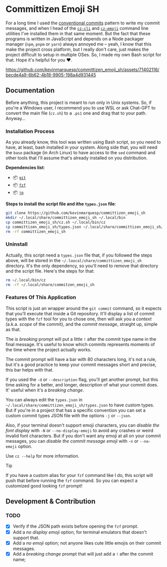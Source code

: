 # Committizen Emoji SH
For a long time I used the [conventional commits](https://www.conventionalcommits.org/en/v1.0.0/) pattern to write my commit messages, and when I head of the [`cz-cli`](https://github.com/commitizen/cz-cli) and [`cz-emoji`](https://github.com/ngryman/cz-emoji) command line utilities I've installed them in that same moment. But the fact that these programs is written in JavaScript and depends on a Node packager manager (`npm`, `pnpm` or `yarn`) always annoyed me – yeah, I know that this make the project cross platform, but I really don't care, just makes the project difficult to setup in multiple OSes. So, I made my own Bash script for that. Hope it's helpful for you :heart:.


https://github.com/kevinmarquesp/committizen_emoji_sh/assets/71402116/becde4a9-6b62-4b18-9905-198a4d931445
## Documentation
Before anything, this project is meant to run only in Unix systems. So, if you're a Windows user, I recommend you to use WSL or ask Chat-GPT to convert the main file (`cz.sh`) to a `.ps1` one and drag that to your path. Anyway…
### Installation Process
As you already know, this tool was written using Bash script, so you need to have, at least, bash installed in your system. Along side that, you will need the `base` package (in Arch Linux) to have access to the `sed` command and other tools that I'll assume that's already installed on you distribution.

**Dependencies list**:
+ 📦 [`git`](https://github.com/git/git)
+ :package: [`fzf`](https://github.com/junegunn/fzf)
+ :package: [`jq`](https://github.com/jqlang/jq)

**Steps to install the script file and ithe `types.json` file**:
```bash
git clone https://github.com/kevinmarquesp/committizen_emoji_sh
mkdir ~/.local/share/committizen_emoji_sh ~/.local/bin
cp committizen_emoji_sh/cz.sh ~/.local/bin/cz
cp committizen_emoji_sh/types.json ~/.local/share/committizen_emoji_sh/types.json
rm -rf committizen_emoji_sh
```
### Uninstall
Actually, this script need a `types.json` file that, if you followed the steps above, will be stored in the `~/.loocal/share/committizen_emoji_sh` directory. It's the only dependency, so you'll need to remove that directory and the script file. Here's the steps for that:
```bash
rm ~/.local/bin/cz
rm -rf ~/.local/share/commitzen_emoji_sh
```
### Features Of This Application
This script is just an wrapper around the `git commit` command, so it expects that you'll execute that inside a Git repository. It'll display a list of commit types with the `fzf` tool for you to chose one, then will ask you a *context* (a.k.a. *scope* of the commit), and the *commit message*, straight up, simple as that.

The *is breaking* prompt will put a little `!` after the commit type name in the final message. It's useful to know which commits represents moments of the time where the project actually works.

The commit prompt will have a bar with 80 characters long, it's not a rule, but it's a good practice to keep your commit messages short and precise, this bar helps with that.

If you used the `-d` or `--description` flag, you'll get another prompt, but this time asking for a better, and longer, description of what your commit does. It' useful when it's a *breaking change*.

You can always edit the `types.json` in `~/.local/share/committizen_emoji_sh/types.json` to have custom types. But if you're in a project that has a specific convention you can set a custom commit types JSON file with the options `-j` or `--json`. 

Also, if your terminal doesn't support emoji characters, you can  *disable the font display* with `-N` or `--no-display-emoji` to avoid any crashes or weird invalid font characters. But if you don't want any emoji at all on your commit messages, you can *disable the commit message emoji* with `-n` or `--no-emoji` option.

Use `cz --help` for more information.

> [!TIP]
> If you have a custom alias for your `fzf` command like I do, this script will push that before running the `fzf` command. So you can expect a customized good looking `fzf` prompt!
## Development & Contribution
### TODO
- [x] Verify if the JSON path exists before opening the `fzf` prompt.
- [x] Add a *no display emoji* option, for terminal emulators that doesn't support that.
- [x] Add a *no emoji* option; not anyone likes cute little emojis on their commit messages.
- [x] Add a *breaking change* prompt that will just add a `!` after the commit name;
